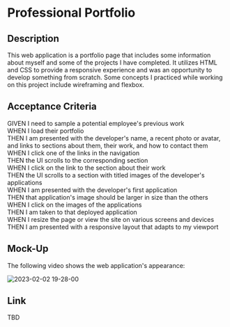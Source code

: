 # Professional Portfolio

## Description
This web application is a portfolio page that includes some information about myself and some of the projects I have completed. It utilizes HTML and CSS to provide a responsive experience and was an opportunity to develop something from scratch. Some concepts I practiced while working on this project include wireframing and flexbox.

## Acceptance Criteria

GIVEN I need to sample a potential employee's previous work  
WHEN I load their portfolio  
THEN I am presented with the developer's name, a recent photo or avatar, and links to sections about them, their work, and how to contact them  
WHEN I click one of the links in the navigation  
THEN the UI scrolls to the corresponding section  
WHEN I click on the link to the section about their work  
THEN the UI scrolls to a section with titled images of the developer's applications  
WHEN I am presented with the developer's first application  
THEN that application's image should be larger in size than the others  
WHEN I click on the images of the applications  
THEN I am taken to that deployed application  
WHEN I resize the page or view the site on various screens and devices  
THEN I am presented with a responsive layout that adapts to my viewport   

## Mock-Up
The following video shows the web application's appearance:  

![2023-02-02 19-28-00](https://user-images.githubusercontent.com/24467248/216485963-7b1de335-ea8f-4a03-a9c4-cc75ea6b0f8a.gif)

## Link
TBD

